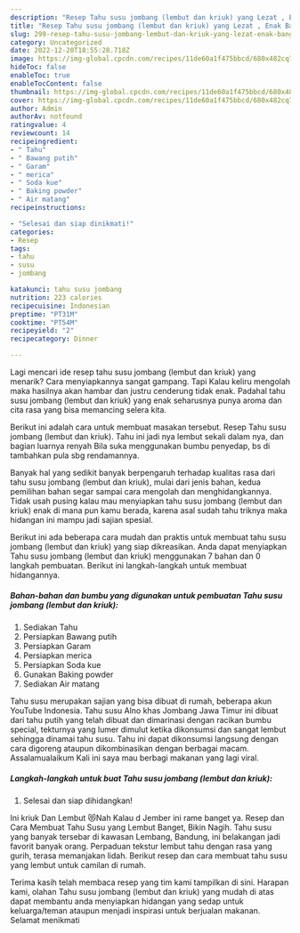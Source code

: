 ```yaml
---
description: "Resep Tahu susu jombang (lembut dan kriuk) yang Lezat , Enak Banget"
title: "Resep Tahu susu jombang (lembut dan kriuk) yang Lezat , Enak Banget"
slug: 299-resep-tahu-susu-jombang-lembut-dan-kriuk-yang-lezat-enak-banget
category: Uncategorized
date: 2022-12-20T18:55:28.718Z
image: https://img-global.cpcdn.com/recipes/11de60a1f475bbcd/680x482cq70/tahu-susu-jombang-lembut-dan-kriuk-foto-resep-utama.jpg
hideToc: false
enableToc: true
enableTocContent: false
thumbnail: https://img-global.cpcdn.com/recipes/11de60a1f475bbcd/680x482cq70/tahu-susu-jombang-lembut-dan-kriuk-foto-resep-utama.jpg
cover: https://img-global.cpcdn.com/recipes/11de60a1f475bbcd/680x482cq70/tahu-susu-jombang-lembut-dan-kriuk-foto-resep-utama.jpg
author: Admin
authorAv: notfound
ratingvalue: 4
reviewcount: 14
recipeingredient:
- " Tahu"
- " Bawang putih"
- " Garam"
- " merica"
- " Soda kue"
- " Baking powder"
- " Air matang"
recipeinstructions:

- "Selesai dan siap dinikmati!"
categories:
- Resep
tags:
- tahu
- susu
- jombang

katakunci: tahu susu jombang 
nutrition: 223 calories
recipecuisine: Indonesian
preptime: "PT31M"
cooktime: "PT54M"
recipeyield: "2"
recipecategory: Dinner

---
```



Lagi mencari ide resep tahu susu jombang (lembut dan kriuk) yang menarik? Cara menyiapkannya sangat gampang. Tapi Kalau keliru mengolah maka hasilnya akan hambar dan justru cenderung tidak enak. Padahal tahu susu jombang (lembut dan kriuk) yang enak seharusnya punya aroma dan cita rasa yang bisa memancing selera kita.


Berikut ini adalah cara untuk membuat masakan tersebut. Resep Tahu susu jombang (lembut dan kriuk). Tahu ini jadi nya lembut sekali dalam nya, dan bagian luarnya renyah Bila suka menggunakan bumbu penyedap, bs di tambahkan pula sbg rendamannya.

Banyak hal yang sedikit banyak berpengaruh terhadap kualitas rasa dari tahu susu jombang (lembut dan kriuk), mulai dari jenis bahan, kedua pemilihan bahan segar sampai cara mengolah dan menghidangkannya. Tidak usah pusing kalau mau menyiapkan tahu susu jombang (lembut dan kriuk) enak di mana pun kamu berada, karena asal sudah tahu triknya maka hidangan ini mampu jadi sajian spesial.


Berikut ini ada beberapa cara mudah dan praktis untuk membuat tahu susu jombang (lembut dan kriuk) yang siap dikreasikan. Anda dapat menyiapkan Tahu susu jombang (lembut dan kriuk) menggunakan 7 bahan dan 0 langkah pembuatan. Berikut ini langkah-langkah untuk membuat hidangannya.

<!--inarticleads1-->

##### Bahan-bahan dan bumbu yang digunakan untuk pembuatan Tahu susu jombang (lembut dan kriuk):

1. Sediakan  Tahu
1. Persiapkan  Bawang putih
1. Persiapkan  Garam
1. Persiapkan  merica
1. Persiapkan  Soda kue
1. Gunakan  Baking powder
1. Sediakan  Air matang


Tahu susu merupakan sajian yang bisa dibuat di rumah, beberapa akun YouTube Indonesia. Tahu susu Alno khas Jombang Jawa Timur ini dibuat dari tahu putih yang telah dibuat dan dimarinasi dengan racikan bumbu special, tekturnya yang lumer dimulut ketika dikonsumsi dan sangat lembut sehingga dinamai tahu susu. Tahu ini dapat dikonsumsi langsung dengan cara digoreng ataupun dikombinasikan dengan berbagai macam. Assalamualaikum Kali ini saya mau berbagi makanan yang lagi viral. 

<!--inarticleads2-->

##### Langkah-langkah untuk buat Tahu susu jombang (lembut dan kriuk):


1. Selesai dan siap dihidangkan!

Ini kriuk Dan Lembut 😻Nah Kalau d Jember ini rame banget ya. Resep dan Cara Membuat Tahu Susu yang Lembut Banget, Bikin Nagih. Tahu susu yang banyak tersebar di kawasan Lembang, Bandung, ini belakangan jadi favorit banyak orang. Perpaduan tekstur lembut tahu dengan rasa yang gurih, terasa memanjakan lidah. Berikut resep dan cara membuat tahu susu yang lembut untuk camilan di rumah. 

Terima kasih telah membaca resep yang tim kami tampilkan di sini. Harapan kami, olahan Tahu susu jombang (lembut dan kriuk) yang mudah di atas dapat membantu anda menyiapkan hidangan yang sedap untuk keluarga/teman ataupun menjadi inspirasi untuk berjualan makanan. Selamat menikmati
